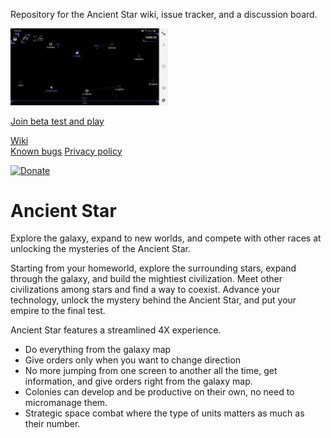 Repository for the Ancient Star wiki, issue tracker, and a discussion board.

[<img src="./screenshots/map-early-game.jpg" alt="Ancient Star early game galaxy map" width="50%" height="50%">](/screenshots/map-early-game.jpg)

[Join beta test and play](https://play.google.com/apps/testing/com.ikcode.ancientstar1)  

[Wiki](https://github.com/iktools/Ancient-Star/wiki)  
[Known bugs](https://github.com/iktools/Ancient-Star/issues)
[Privacy policy](https://iktools.github.io/privacy.htm)

[![Donate](https://img.shields.io/badge/Donate-PayPal-green.svg)](https://www.paypal.me/IvanKravarscan/5)

# Ancient Star
Explore the galaxy, expand to new worlds, and compete with other races at unlocking the mysteries of the Ancient Star.

Starting from your homeworld, explore the surrounding stars, expand through the galaxy, and build the mightiest civilization. Meet other civilizations among stars and find a way to coexist. Advance your technology, unlock the mystery behind the Ancient Star, and put your empire to the final test.

Ancient Star features a streamlined 4X experience. 
- Do everything from the galaxy map
- Give orders only when you want to change direction
- No more jumping from one screen to another all the time, get information, and give orders right from the galaxy map. 
- Colonies can develop and be productive on their own, no need to micromanage them.
- Strategic space combat where the type of units matters as much as their number.
